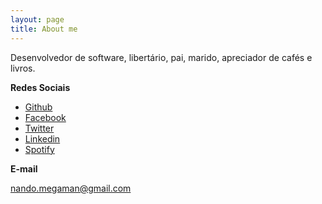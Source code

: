 ```yaml
---
layout: page
title: About me 
---
```


Desenvolvedor de software, libertário, pai, marido, apreciador de cafés e livros.

**Redes Sociais**

<ul>
<li><a target="_blank" href="https://github.com/nandomegaman">Github</a></li>
<li><a target="_blank" href="https://www.facebook.com/nandomegaman">Facebook</a></li>
<li><a target="_blank" href="https://twitter.com/nandomegaman">Twitter</a></li>
<li><a target="_blank" href="https://br.linkedin.com/in/nandomegaman">Linkedin</a></li>
<li><a target="_blank" href="https://open.spotify.com/user/nandomegaman">Spotify</a></li>
</ul>

**E-mail**

nando.megaman@gmail.com
